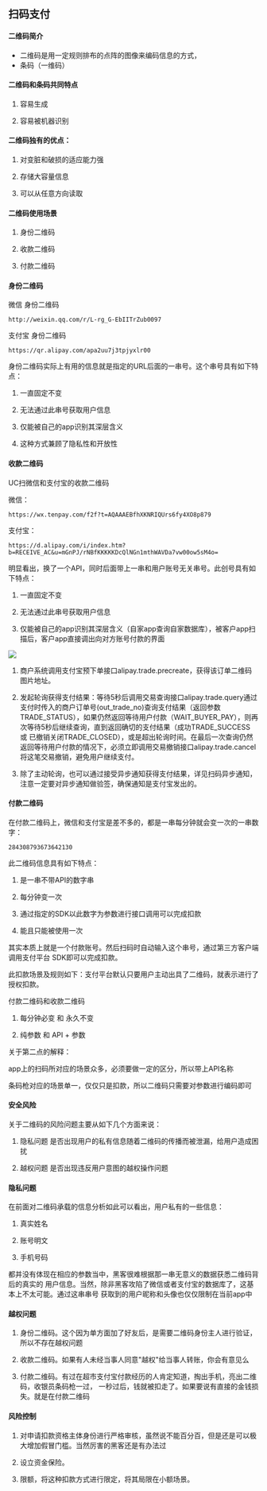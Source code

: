 ## 扫码支付

#### 二维码简介

- 二维码是用一定规则排布的点阵的图像来编码信息的方式，
- 条码（一维码）

#### 二维码和条码共同特点

1. 容易生成

2. 容易被机器识别

#### 二维码独有的优点：

1. 对变脏和破损的适应能力强

2. 存储大容量信息

3. 可以从任意方向读取

#### 二维码使用场景

1. 身份二维码

2. 收款二维码

3. 付款二维码

#### 身份二维码
  
微信 身份二维码
  
```
http://weixin.qq.com/r/L-rg_G-EbIITrZub0097
```
  
支付宝 身份二维码

```
https://qr.alipay.com/apa2uu7j3tpjyxlr00
```

身份二维码实际上有用的信息就是指定的URL后面的一串号。这个串号具有如下特点：

1. 一直固定不变

2. 无法通过此串号获取用户信息

3. 仅能被自己的app识别其深层含义

4. 这种方式兼顾了隐私性和开放性

#### 收款二维码

UC扫微信和支付宝的收款二维码

微信：

```
https://wx.tenpay.com/f2f?t=AQAAAEBfhXKNRIQUrs6fy4XO8p879
```

支付宝：

```
https://d.alipay.com/i/index.htm?b=RECEIVE_AC&u=mGnPJ/rNBfKKKKKDcQlNGn1mthWAVDa7vw00ow5sM4o=
```

明显看出，换了一个API，同时后面带上一串和用户账号无关串号。此创号具有如下特点：

1. 一直固定不变

2. 无法通过此串号获取用户信息

3. 仅能被自己的app识别其深层含义（自家app查询自家数据库），被客户app扫描后，客户app直接调出向对方账号付款的界面

![](https://upload-images.jianshu.io/upload_images/2765653-0ba457761dc000f4.png?imageMogr2/auto-orient/strip%7CimageView2/2/w/1240)

1. 商户系统调用支付宝预下单接口alipay.trade.precreate，获得该订单二维码图片地址。

2. 发起轮询获得支付结果：等待5秒后调用交易查询接口alipay.trade.query通过支付时传入的商户订单号(out_trade_no)查询支付结果（返回参数TRADE_STATUS），如果仍然返回等待用户付款（WAIT_BUYER_PAY），则再次等待5秒后继续查询，直到返回确切的支付结果（成功TRADE_SUCCESS 或 已撤销关闭TRADE_CLOSED），或是超出轮询时间。在最后一次查询仍然返回等待用户付款的情况下，必须立即调用交易撤销接口alipay.trade.cancel将这笔交易撤销，避免用户继续支付。

3. 除了主动轮询，也可以通过接受异步通知获得支付结果，详见扫码异步通知，注意一定要对异步通知做验签，确保通知是支付宝发出的。

#### 付款二维码

在付款二维码上，微信和支付宝是差不多的，都是一串每分钟就会变一次的一串数字：

```
284308793673642130

```

此二维码信息具有如下特点：

1. 是一串不带API的数字串

2. 每分钟变一次

3. 通过指定的SDK以此数字为参数进行接口调用可以完成扣款

4. 能且只能被使用一次

其实本质上就是一个付款账号。然后扫码时自动输入这个串号，通过第三方客户端调用支付平台 SDK即可以完成扣款。

此扣款场景及规则如下：支付平台默认只要用户主动出具了二维码，就表示进行了授权扣款。

付款二维码和收款二维码

1. 每分钟必变 和 永久不变

2. 纯参数 和 API + 参数

关于第二点的解释：

app上的扫码所对应的场景众多，必须要做一定的区分，所以带上API名称

条码枪对应的场景单一，仅仅只是扣款，所以二维码只需要对参数进行编码即可

#### 安全风险

关于二维码的风险问题主要从如下几个方面来说：

1. 隐私问题 是否出现用户的私有信息随着二维码的传播而被泄漏，给用户造成困扰

2. 越权问题 是否出现违反用户意图的越权操作问题

#### 隐私问题

在前面对二维码承载的信息分析如此可以看出，用户私有的一些信息：

1. 真实姓名

2. 账号明文

3. 手机号码

都并没有体现在相应的参数当中，黑客很难根据那一串无意义的数据获悉二维码背后的真实的 用户信息。当然，除非黑客攻陷了微信或者支付宝的数据库了，这基本上不太可能。通过这串串号 获取到的用户昵称和头像也仅仅限制在当前app中

#### 越权问题

1. 身份二维码。这个因为单方面加了好友后，是需要二维码身份主人进行验证，所以不存在越权问题

2. 收款二维码。如果有人未经当事人同意"越权"给当事人转账，你会有意见么

3. 付款二维码。有过在超市支付宝付款经历的人肯定知道，掏出手机，亮出二维码，收银员条码枪一过， 一秒过后，钱就被扣走了。如果要说有直接的金钱损失。就是在付款二维码

#### 风险控制

1. 对申请扣款资格主体身份进行严格审核，虽然说不能百分百，但是还是可以极大增加假冒门槛。当然厉害的黑客还是有办法过

2. 设立资金保险。

3. 限额，将这种扣款方式进行限定，将其局限在小额场景。